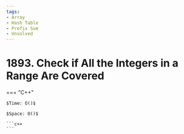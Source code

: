 ```yaml
---
tags:
- Array
- Hash Table
- Prefix Sum
- Unsolved
---
```



# 1893. Check if All the Integers in a Range Are Covered

=== "C++"

    $Time: O()$

    $Space: O()$

    ```c++
    ```